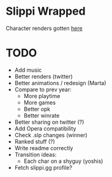 # Slippi Wrapped

Character renders gotten [here](https://www.reddit.com/r/smashbros/comments/4khef3/melee_full_classic_mode_poses_good_for_streams/)




# TODO
- Add music
- Better renders (twitter)
- Better animations / redesign (Marta)
- Compare to prev year:
  - More playtime
  - More games
  - Better opk
  - Better winrate
- Better sharing on twitter (?)
- Add Opera compatibility
- Check .slp changes (winner)
- Ranked stuff (?)
- Write readme correctly
- Transition ideas:
  - Each char on a shyguy (yoshis)
- Fetch slippi.gg profile?
